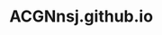 # ACGNnsj.github.io
<script type="module">
    location.href="https://acgnnsj.github.io/game-of-life"
</script>
